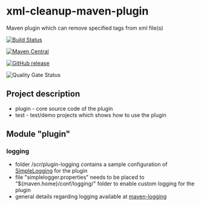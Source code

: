 # xml-cleanup-maven-plugin
Maven plugin which can remove specified tags from xml file(s)

[![Build Status](https://travis-ci.org/mogikanen9/xml-cleanup-maven-plugin.svg?branch=master)](https://travis-ci.org/mogikanen9/xml-cleanup-maven-plugin)

[![Maven Central](https://img.shields.io/maven-central/v/com.github.mogikanen9.maven.plugins/xml-cleanup-maven-plugin.svg?label=Maven%20Central)](https://search.maven.org/#search%7Cgav%7C1%7Cg%3A%22com.github.mogikanen9.maven.plugins%22%20AND%20a%3A%22xml-cleanup-maven-plugin%22)

[![GitHub release](https://img.shields.io/github/release/mogikanen9/xml-cleanup-maven-plugin.svg)](https://github.com/mogikanen9/xml-cleanup-maven-plugin/releases/tag/1.0)

![Quality Gate Status](https://sonarcloud.io/api/project_badges/measure?project=mogikanen9_xml-cleanup-maven-plugin&metric=alert_status)

## Project description
 * plugin - core source code of the plugin
 * test - test/demo projects which shows how to use the plugin

## Module "plugin"

### logging
 * folder /scr/plugin-logging contains a sample configuration of [SimpleLogging](https://www.slf4j.org/apidocs/org/slf4j/impl/SimpleLogger.html) for the plugin
 * file "simplelogger.properties" needs to be placed to "${maven.home}/conf/logging/" folder to enable custom logging for the plugin
 * general details regarding logging available at [maven-logging](https://maven.apache.org/maven-logging.html)
